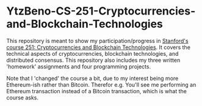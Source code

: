 # YtzBeno-CS-251-Cryptocurrencies-and-Blockchain-Technologies


This repository is meant to show my participation/progress in [Stanford's course 251: Cryptocurrencies and Blockchain Technologies](https://cs251.stanford.edu/). It covers the technical aspects of cryptocurrencies, blockchain technologies, and distributed consensus. This repository also includes my three written 'homework' assignments and four programming projects.

Note that I 'changed' the course a bit, due to my interest being more Ethereum-ish rather than Bitcoin. Therefor e.g. You'll see me performing an Ethereum transaction instead of a Bitcoin transaction, which is what the course asks. 

